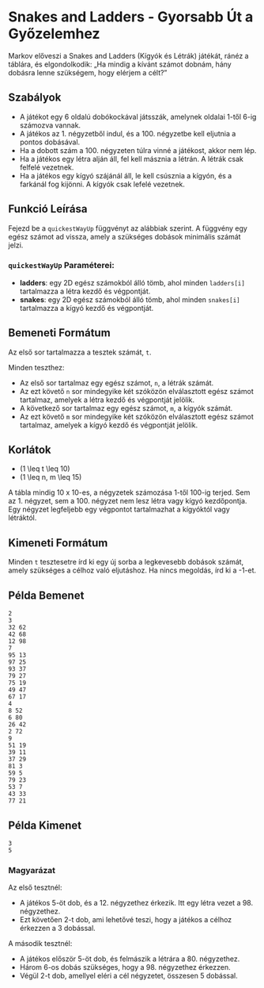 # Snakes and Ladders - Gyorsabb Út a Győzelemhez

Markov előveszi a Snakes and Ladders (Kígyók és Létrák) játékát, ránéz a táblára, és elgondolkodik: „Ha mindig a kívánt számot dobnám, hány dobásra lenne szükségem, hogy elérjem a célt?”

## Szabályok

- A játékot egy 6 oldalú dobókockával játsszák, amelynek oldalai 1-től 6-ig számozva vannak.
- A játékos az 1. négyzetből indul, és a 100. négyzetbe kell eljutnia a pontos dobásával.
- Ha a dobott szám a 100. négyzeten túlra vinné a játékost, akkor nem lép.
- Ha a játékos egy létra alján áll, fel kell másznia a létrán. A létrák csak felfelé vezetnek.
- Ha a játékos egy kígyó szájánál áll, le kell csúsznia a kígyón, és a farkánál fog kijönni. A kígyók csak lefelé vezetnek.

## Funkció Leírása

Fejezd be a `quickestWayUp` függvényt az alábbiak szerint. A függvény egy egész számot ad vissza, amely a szükséges dobások minimális számát jelzi.

### `quickestWayUp` Paraméterei:

- **ladders**: egy 2D egész számokból álló tömb, ahol minden `ladders[i]` tartalmazza a létra kezdő és végpontját.
- **snakes**: egy 2D egész számokból álló tömb, ahol minden `snakes[i]` tartalmazza a kígyó kezdő és végpontját.

## Bemeneti Formátum

Az első sor tartalmazza a tesztek számát, `t`.

Minden teszthez:
- Az első sor tartalmaz egy egész számot, `n`, a létrák számát.
- Az ezt követő `n` sor mindegyike két szóközön elválasztott egész számot tartalmaz, amelyek a létra kezdő és végpontját jelölik.
- A következő sor tartalmaz egy egész számot, `m`, a kígyók számát.
- Az ezt követő `m` sor mindegyike két szóközön elválasztott egész számot tartalmaz, amelyek a kígyó kezdő és végpontját jelölik.

## Korlátok

- \(1 \leq t \leq 10\)
- \(1 \leq n, m \leq 15\)

A tábla mindig 10 x 10-es, a négyzetek számozása 1-től 100-ig terjed.
Sem az 1. négyzet, sem a 100. négyzet nem lesz létra vagy kígyó kezdőpontja.
Egy négyzet legfeljebb egy végpontot tartalmazhat a kígyóktól vagy létráktól.

## Kimeneti Formátum

Minden `t` tesztesetre írd ki egy új sorba a legkevesebb dobások számát, amely szükséges a célhoz való eljutáshoz. Ha nincs megoldás, írd ki a -1-et.

## Példa Bemenet

```
2
3
32 62
42 68
12 98
7
95 13
97 25
93 37
79 27
75 19
49 47
67 17
4
8 52
6 80
26 42
2 72
9
51 19
39 11
37 29
81 3
59 5
79 23
53 7
43 33
77 21 
```

## Példa Kimenet

```
3
5
```

### Magyarázat

Az első tesztnél:

- A játékos 5-öt dob, és a 12. négyzethez érkezik. Itt egy létra vezet a 98. négyzethez. 
- Ezt követően 2-t dob, ami lehetővé teszi, hogy a játékos a célhoz érkezzen a 3 dobással.

A második tesztnél:

- A játékos először 5-öt dob, és felmászik a létrára a 80. négyzethez.
- Három 6-os dobás szükséges, hogy a 98. négyzethez érkezzen. 
- Végül 2-t dob, amellyel eléri a cél négyzetet, összesen 5 dobással.

